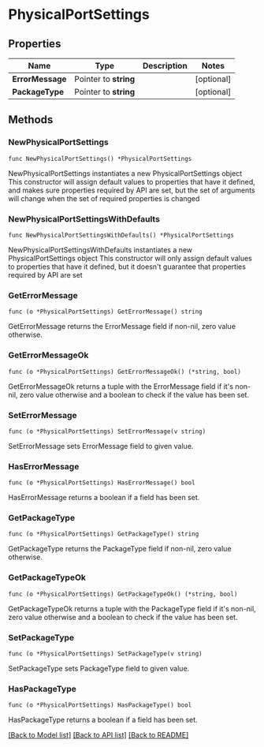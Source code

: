 # PhysicalPortSettings

## Properties

Name | Type | Description | Notes
------------ | ------------- | ------------- | -------------
**ErrorMessage** | Pointer to **string** |  | [optional] 
**PackageType** | Pointer to **string** |  | [optional] 

## Methods

### NewPhysicalPortSettings

`func NewPhysicalPortSettings() *PhysicalPortSettings`

NewPhysicalPortSettings instantiates a new PhysicalPortSettings object
This constructor will assign default values to properties that have it defined,
and makes sure properties required by API are set, but the set of arguments
will change when the set of required properties is changed

### NewPhysicalPortSettingsWithDefaults

`func NewPhysicalPortSettingsWithDefaults() *PhysicalPortSettings`

NewPhysicalPortSettingsWithDefaults instantiates a new PhysicalPortSettings object
This constructor will only assign default values to properties that have it defined,
but it doesn't guarantee that properties required by API are set

### GetErrorMessage

`func (o *PhysicalPortSettings) GetErrorMessage() string`

GetErrorMessage returns the ErrorMessage field if non-nil, zero value otherwise.

### GetErrorMessageOk

`func (o *PhysicalPortSettings) GetErrorMessageOk() (*string, bool)`

GetErrorMessageOk returns a tuple with the ErrorMessage field if it's non-nil, zero value otherwise
and a boolean to check if the value has been set.

### SetErrorMessage

`func (o *PhysicalPortSettings) SetErrorMessage(v string)`

SetErrorMessage sets ErrorMessage field to given value.

### HasErrorMessage

`func (o *PhysicalPortSettings) HasErrorMessage() bool`

HasErrorMessage returns a boolean if a field has been set.

### GetPackageType

`func (o *PhysicalPortSettings) GetPackageType() string`

GetPackageType returns the PackageType field if non-nil, zero value otherwise.

### GetPackageTypeOk

`func (o *PhysicalPortSettings) GetPackageTypeOk() (*string, bool)`

GetPackageTypeOk returns a tuple with the PackageType field if it's non-nil, zero value otherwise
and a boolean to check if the value has been set.

### SetPackageType

`func (o *PhysicalPortSettings) SetPackageType(v string)`

SetPackageType sets PackageType field to given value.

### HasPackageType

`func (o *PhysicalPortSettings) HasPackageType() bool`

HasPackageType returns a boolean if a field has been set.


[[Back to Model list]](../README.md#documentation-for-models) [[Back to API list]](../README.md#documentation-for-api-endpoints) [[Back to README]](../README.md)


